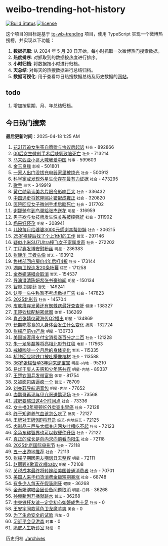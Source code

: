 # weibo-trending-hot-history

[![Build Status](https://github.com/lxw15337674/weibo-trending-hot-history/actions/workflows/nodejs.yml/badge.svg)](https://github.com/lxw15337674/weibo-trending-hot-history/actions)
[![license](https://img.shields.io/github/license/lxw15337674/weibo-trending-hot-history)](https://github.com/lxw15337674/weibo-trending-hot-history/blob/master/LICENSE)


这个项目的目标是基于 [tg-wb-trending](https://github.com/xiadd/tg-wb-trending) 项目，使用 TypeScript 实现一个微博热搜榜，并实现以下功能：

1. **数据抓取**: 从 2024 年 5 月 20 日开始，每小时抓取一次微博热门搜索数据。
2. **热度排序**: 对抓取到的数据按热度进行排序。
3. **小时归档**: 将数据按小时进行归档。
4. **天总结**: 对每天的热搜数据进行总结归档。
5. **数据可视化**: 用于查看每日热搜数据总结及历史数据的[网站](https://weibo-trending-hot-history.vercel.app/)。

## todo

1. 增加按星期、月、年总结归档。



## 今日热门搜索































































































































































































































































































































































































































































































































































































































































































































































































































































































































































































































































































































































































































































































































































































































































































































































































































































































































































































































































































































































































































































































































































































































































































































































































































































































































































































































































































































































































































































































































































































































































































































































































































































































































































































































































































































































































































































































































































































































































































































































































































































































































































































































































































































































































































































































































































































































































































































































































































































































































































































































































































































































































































































































































































































































































































































































































































































































































































































































































































































































































































































































































































































































































































































































































































































































































































































































































































































































































































































































































































































































































































































































































































































































































































































































































































































































































































































































































































































































<!-- BEGIN -->

**最后更新时间**：2025-04-18 1:25 AM
1. [花21万追女生签自愿赠与协议后起诉](https://m.weibo.cn/search?containerid=100103type%3D1%26t%3D10%26q%3D%23%E8%8A%B121%E4%B8%87%E8%BF%BD%E5%A5%B3%E7%94%9F%E7%AD%BE%E8%87%AA%E6%84%BF%E8%B5%A0%E4%B8%8E%E5%8D%8F%E8%AE%AE%E5%90%8E%E8%B5%B7%E8%AF%89%23&stream_entry_id=31&isnewpage=1&extparam=seat%3D1%26c_type%3D31%26dgr%3D0%26band_rank%3D1%26cate%3D5001%26pos%3D0%26stream_entry_id%3D31%26lcate%3D5001%26flag%3D1%26q%3D%2523%25E8%258A%25B121%25E4%25B8%2587%25E8%25BF%25BD%25E5%25A5%25B3%25E7%2594%259F%25E7%25AD%25BE%25E8%2587%25AA%25E6%2584%25BF%25E8%25B5%25A0%25E4%25B8%258E%25E5%258D%258F%25E8%25AE%25AE%25E5%2590%258E%25E8%25B5%25B7%25E8%25AF%2589%2523%26filter_type%3Drealtimehot%26realpos%3D1%26display_time%3D1744907581%26pre_seqid%3D17449075818239330962567) `社会` - 892866
2. [00后女生微创手术后缺氧致脑死亡](https://m.weibo.cn/search?containerid=100103type%3D1%26t%3D10%26q%3D%2300%E5%90%8E%E5%A5%B3%E7%94%9F%E5%BE%AE%E5%88%9B%E6%89%8B%E6%9C%AF%E5%90%8E%E7%BC%BA%E6%B0%A7%E8%87%B4%E8%84%91%E6%AD%BB%E4%BA%A1%23&stream_entry_id=31&isnewpage=1&extparam=seat%3D1%26c_type%3D31%26dgr%3D0%26band_rank%3D2%26cate%3D5001%26pos%3D1%26stream_entry_id%3D31%26lcate%3D5001%26flag%3D1%26q%3D%252300%25E5%2590%258E%25E5%25A5%25B3%25E7%2594%259F%25E5%25BE%25AE%25E5%2588%259B%25E6%2589%258B%25E6%259C%25AF%25E5%2590%258E%25E7%25BC%25BA%25E6%25B0%25A7%25E8%2587%25B4%25E8%2584%2591%25E6%25AD%25BB%25E4%25BA%25A1%2523%26filter_type%3Drealtimehot%26realpos%3D2%26display_time%3D1744907581%26pre_seqid%3D17449075818239330962567) `社会` - 713214
3. [马来西亚小哥大喊我爱中国](https://m.weibo.cn/search?containerid=100103type%3D1%26t%3D10%26q%3D%23%E9%A9%AC%E6%9D%A5%E8%A5%BF%E4%BA%9A%E5%B0%8F%E5%93%A5%E5%A4%A7%E5%96%8A%E6%88%91%E7%88%B1%E4%B8%AD%E5%9B%BD%23&stream_entry_id=31&isnewpage=1&extparam=seat%3D1%26c_type%3D31%26dgr%3D0%26band_rank%3D3%26cate%3D5001%26pos%3D2%26stream_entry_id%3D31%26lcate%3D5001%26flag%3D0%26q%3D%2523%25E9%25A9%25AC%25E6%259D%25A5%25E8%25A5%25BF%25E4%25BA%259A%25E5%25B0%258F%25E5%2593%25A5%25E5%25A4%25A7%25E5%2596%258A%25E6%2588%2591%25E7%2588%25B1%25E4%25B8%25AD%25E5%259B%25BD%2523%26filter_type%3Drealtimehot%26realpos%3D3%26display_time%3D1744907581%26pre_seqid%3D17449075818239330962567) `时事` - 599603
4. [金玉良缘](https://m.weibo.cn/search?containerid=100103type%3D1%26t%3D10%26q%3D%E9%87%91%E7%8E%89%E8%89%AF%E7%BC%98&stream_entry_id=31&isnewpage=1&extparam=seat%3D1%26c_type%3D31%26dgr%3D0%26band_rank%3D4%26cate%3D5001%26pos%3D4%26stream_entry_id%3D31%26lcate%3D5001%26flag%3D2%26q%3D%25E9%2587%2591%25E7%258E%2589%25E8%2589%25AF%25E7%25BC%2598%26filter_type%3Drealtimehot%26realpos%3D4%26display_time%3D1744907581%26pre_seqid%3D17449075818239330962567) `影视` - 501801
5. [一家人出门没拔充电器家里被烧光](https://m.weibo.cn/search?containerid=100103type%3D1%26t%3D10%26q%3D%23%E4%B8%80%E5%AE%B6%E4%BA%BA%E5%87%BA%E9%97%A8%E6%B2%A1%E6%8B%94%E5%85%85%E7%94%B5%E5%99%A8%E5%AE%B6%E9%87%8C%E8%A2%AB%E7%83%A7%E5%85%89%23&stream_entry_id=31&isnewpage=1&extparam=seat%3D1%26c_type%3D31%26dgr%3D0%26band_rank%3D5%26cate%3D5001%26pos%3D5%26stream_entry_id%3D31%26lcate%3D5001%26flag%3D1%26q%3D%2523%25E4%25B8%2580%25E5%25AE%25B6%25E4%25BA%25BA%25E5%2587%25BA%25E9%2597%25A8%25E6%25B2%25A1%25E6%258B%2594%25E5%2585%2585%25E7%2594%25B5%25E5%2599%25A8%25E5%25AE%25B6%25E9%2587%258C%25E8%25A2%25AB%25E7%2583%25A7%25E5%2585%2589%2523%26filter_type%3Drealtimehot%26realpos%3D5%26display_time%3D1744907581%26pre_seqid%3D17449075818239330962567) `社会` - 500912
6. [科学家或发现外星生命存在最有力证据](https://m.weibo.cn/search?containerid=100103type%3D1%26t%3D10%26q%3D%23%E7%A7%91%E5%AD%A6%E5%AE%B6%E6%88%96%E5%8F%91%E7%8E%B0%E5%A4%96%E6%98%9F%E7%94%9F%E5%91%BD%E5%AD%98%E5%9C%A8%E6%9C%80%E6%9C%89%E5%8A%9B%E8%AF%81%E6%8D%AE%23&stream_entry_id=31&isnewpage=1&extparam=seat%3D1%26c_type%3D31%26dgr%3D0%26band_rank%3D6%26cate%3D5001%26pos%3D6%26stream_entry_id%3D31%26lcate%3D5001%26flag%3D1%26q%3D%2523%25E7%25A7%2591%25E5%25AD%25A6%25E5%25AE%25B6%25E6%2588%2596%25E5%258F%2591%25E7%258E%25B0%25E5%25A4%2596%25E6%2598%259F%25E7%2594%259F%25E5%2591%25BD%25E5%25AD%2598%25E5%259C%25A8%25E6%259C%2580%25E6%259C%2589%25E5%258A%259B%25E8%25AF%2581%25E6%258D%25AE%2523%26filter_type%3Drealtimehot%26realpos%3D6%26display_time%3D1744907581%26pre_seqid%3D17449075818239330962567) `社会` - 473295
7. [歌手](https://m.weibo.cn/search?containerid=100103type%3D1%26t%3D10%26q%3D%E6%AD%8C%E6%89%8B&stream_entry_id=31&isnewpage=1&extparam=seat%3D1%26c_type%3D31%26dgr%3D0%26band_rank%3D7%26cate%3D5001%26pos%3D8%26stream_entry_id%3D31%26lcate%3D5001%26flag%3D2%26q%3D%25E6%25AD%258C%25E6%2589%258B%26filter_type%3Drealtimehot%26realpos%3D7%26display_time%3D1744907581%26pre_seqid%3D17449075818239330962567) `综艺` - 349919
8. [黄仁勋承认美芯片限令影响巨大](https://m.weibo.cn/search?containerid=100103type%3D1%26t%3D10%26q%3D%23%E9%BB%84%E4%BB%81%E5%8B%8B%E6%89%BF%E8%AE%A4%E7%BE%8E%E8%8A%AF%E7%89%87%E9%99%90%E4%BB%A4%E5%BD%B1%E5%93%8D%E5%B7%A8%E5%A4%A7%23&stream_entry_id=31&isnewpage=1&extparam=seat%3D1%26c_type%3D31%26dgr%3D0%26band_rank%3D8%26cate%3D5001%26pos%3D9%26stream_entry_id%3D31%26lcate%3D5001%26flag%3D1%26q%3D%2523%25E9%25BB%2584%25E4%25BB%2581%25E5%258B%258B%25E6%2589%25BF%25E8%25AE%25A4%25E7%25BE%258E%25E8%258A%25AF%25E7%2589%2587%25E9%2599%2590%25E4%25BB%25A4%25E5%25BD%25B1%25E5%2593%258D%25E5%25B7%25A8%25E5%25A4%25A7%2523%26filter_type%3Drealtimehot%26realpos%3D8%26display_time%3D1744907581%26pre_seqid%3D17449075818239330962567) `社会` - 336432
9. [中国通史将乾隆照片错配成雍正](https://m.weibo.cn/search?containerid=100103type%3D1%26t%3D10%26q%3D%23%E4%B8%AD%E5%9B%BD%E9%80%9A%E5%8F%B2%E5%B0%86%E4%B9%BE%E9%9A%86%E7%85%A7%E7%89%87%E9%94%99%E9%85%8D%E6%88%90%E9%9B%8D%E6%AD%A3%23&stream_entry_id=31&isnewpage=1&extparam=seat%3D1%26c_type%3D31%26dgr%3D0%26band_rank%3D9%26cate%3D5001%26pos%3D10%26stream_entry_id%3D31%26lcate%3D5001%26flag%3D1%26q%3D%2523%25E4%25B8%25AD%25E5%259B%25BD%25E9%2580%259A%25E5%258F%25B2%25E5%25B0%2586%25E4%25B9%25BE%25E9%259A%2586%25E7%2585%25A7%25E7%2589%2587%25E9%2594%2599%25E9%2585%258D%25E6%2588%2590%25E9%259B%258D%25E6%25AD%25A3%2523%26filter_type%3Drealtimehot%26realpos%3D9%26display_time%3D1744907581%26pre_seqid%3D17449075818239330962567) `社会` - 320820
10. [医院回应女子微创手术后脑死亡](https://m.weibo.cn/search?containerid=100103type%3D1%26t%3D10%26q%3D%23%E5%8C%BB%E9%99%A2%E5%9B%9E%E5%BA%94%E5%A5%B3%E5%AD%90%E5%BE%AE%E5%88%9B%E6%89%8B%E6%9C%AF%E5%90%8E%E8%84%91%E6%AD%BB%E4%BA%A1%23&stream_entry_id=31&isnewpage=1&extparam=seat%3D1%26c_type%3D31%26dgr%3D0%26band_rank%3D10%26cate%3D5001%26pos%3D11%26stream_entry_id%3D31%26lcate%3D5001%26flag%3D1%26q%3D%2523%25E5%258C%25BB%25E9%2599%25A2%25E5%259B%259E%25E5%25BA%2594%25E5%25A5%25B3%25E5%25AD%2590%25E5%25BE%25AE%25E5%2588%259B%25E6%2589%258B%25E6%259C%25AF%25E5%2590%258E%25E8%2584%2591%25E6%25AD%25BB%25E4%25BA%25A1%2523%26filter_type%3Drealtimehot%26realpos%3D10%26display_time%3D1744907581%26pre_seqid%3D17449075818239330962567) `社会` - 317702
11. [谢娜骑车到鸟巢給张杰送花](https://m.weibo.cn/search?containerid=100103type%3D1%26t%3D10%26q%3D%23%E8%B0%A2%E5%A8%9C%E9%AA%91%E8%BD%A6%E5%88%B0%E9%B8%9F%E5%B7%A2%E7%B5%A6%E5%BC%A0%E6%9D%B0%E9%80%81%E8%8A%B1%23&stream_entry_id=31&isnewpage=1&extparam=seat%3D1%26c_type%3D31%26dgr%3D0%26band_rank%3D11%26cate%3D5001%26pos%3D12%26stream_entry_id%3D31%26lcate%3D5001%26flag%3D1%26q%3D%2523%25E8%25B0%25A2%25E5%25A8%259C%25E9%25AA%2591%25E8%25BD%25A6%25E5%2588%25B0%25E9%25B8%259F%25E5%25B7%25A2%25E7%25B5%25A6%25E5%25BC%25A0%25E6%259D%25B0%25E9%2580%2581%25E8%258A%25B1%2523%26filter_type%3Drealtimehot%26realpos%3D11%26display_time%3D1744907581%26pre_seqid%3D17449075818239330962567) `明星` - 316959
12. [男子欲与女技师发生性关系被控强奸](https://m.weibo.cn/search?containerid=100103type%3D1%26t%3D10%26q%3D%23%E7%94%B7%E5%AD%90%E6%AC%B2%E4%B8%8E%E5%A5%B3%E6%8A%80%E5%B8%88%E5%8F%91%E7%94%9F%E6%80%A7%E5%85%B3%E7%B3%BB%E8%A2%AB%E6%8E%A7%E5%BC%BA%E5%A5%B8%23&stream_entry_id=31&isnewpage=1&extparam=seat%3D1%26c_type%3D31%26dgr%3D0%26band_rank%3D12%26cate%3D5001%26pos%3D13%26stream_entry_id%3D31%26lcate%3D5001%26flag%3D2%26q%3D%2523%25E7%2594%25B7%25E5%25AD%2590%25E6%25AC%25B2%25E4%25B8%258E%25E5%25A5%25B3%25E6%258A%2580%25E5%25B8%2588%25E5%258F%2591%25E7%2594%259F%25E6%2580%25A7%25E5%2585%25B3%25E7%25B3%25BB%25E8%25A2%25AB%25E6%258E%25A7%25E5%25BC%25BA%25E5%25A5%25B8%2523%26filter_type%3Drealtimehot%26realpos%3D12%26display_time%3D1744907581%26pre_seqid%3D17449075818239330962567) `社会` - 311902
13. [杨采钰怀孕](https://m.weibo.cn/search?containerid=100103type%3D1%26t%3D10%26q%3D%E6%9D%A8%E9%87%87%E9%92%B0%E6%80%80%E5%AD%95&stream_entry_id=31&isnewpage=1&extparam=seat%3D1%26c_type%3D31%26dgr%3D0%26band_rank%3D13%26cate%3D5001%26pos%3D14%26stream_entry_id%3D31%26lcate%3D5001%26flag%3D2%26q%3D%25E6%259D%25A8%25E9%2587%2587%25E9%2592%25B0%25E6%2580%2580%25E5%25AD%2595%26filter_type%3Drealtimehot%26realpos%3D13%26display_time%3D1744907581%26pre_seqid%3D17449075818239330962567) `明星` - 308941
14. [儿媳每月给婆婆3000元感谢其帮带娃](https://m.weibo.cn/search?containerid=100103type%3D1%26t%3D10%26q%3D%23%E5%84%BF%E5%AA%B3%E6%AF%8F%E6%9C%88%E7%BB%99%E5%A9%86%E5%A9%863000%E5%85%83%E6%84%9F%E8%B0%A2%E5%85%B6%E5%B8%AE%E5%B8%A6%E5%A8%83%23&stream_entry_id=31&isnewpage=1&extparam=seat%3D1%26c_type%3D31%26dgr%3D0%26band_rank%3D14%26cate%3D5001%26pos%3D15%26stream_entry_id%3D31%26lcate%3D5001%26flag%3D2%26q%3D%2523%25E5%2584%25BF%25E5%25AA%25B3%25E6%25AF%258F%25E6%259C%2588%25E7%25BB%2599%25E5%25A9%2586%25E5%25A9%25863000%25E5%2585%2583%25E6%2584%259F%25E8%25B0%25A2%25E5%2585%25B6%25E5%25B8%25AE%25E5%25B8%25A6%25E5%25A8%2583%2523%26filter_type%3Drealtimehot%26realpos%3D14%26display_time%3D1744907581%26pre_seqid%3D17449075818239330962567) `社会` - 306215
15. [25岁裸辞后找了个上1休1的工作](https://m.weibo.cn/search?containerid=100103type%3D1%26t%3D10%26q%3D25%E5%B2%81%E8%A3%B8%E8%BE%9E%E5%90%8E%E6%89%BE%E4%BA%86%E4%B8%AA%E4%B8%8A1%E4%BC%911%E7%9A%84%E5%B7%A5%E4%BD%9C&stream_entry_id=31&isnewpage=1&extparam=seat%3D1%26c_type%3D31%26dgr%3D0%26band_rank%3D15%26cate%3D5001%26pos%3D16%26stream_entry_id%3D31%26lcate%3D5001%26flag%3D2%26q%3D25%25E5%25B2%2581%25E8%25A3%25B8%25E8%25BE%259E%25E5%2590%258E%25E6%2589%25BE%25E4%25BA%2586%25E4%25B8%25AA%25E4%25B8%258A1%25E4%25BC%25911%25E7%259A%2584%25E5%25B7%25A5%25E4%25BD%259C%26filter_type%3Drealtimehot%26realpos%3D15%26display_time%3D1744907581%26pre_seqid%3D17449075818239330962567) `暂无` - 297146
16. [疑似小米SU7Ultra撞飞女子家属发声](https://m.weibo.cn/search?containerid=100103type%3D1%26t%3D10%26q%3D%23%E7%96%91%E4%BC%BC%E5%B0%8F%E7%B1%B3SU7Ultra%E6%92%9E%E9%A3%9E%E5%A5%B3%E5%AD%90%E5%AE%B6%E5%B1%9E%E5%8F%91%E5%A3%B0%23&stream_entry_id=31&isnewpage=1&extparam=seat%3D1%26c_type%3D31%26dgr%3D0%26band_rank%3D16%26cate%3D5001%26pos%3D17%26stream_entry_id%3D31%26lcate%3D5001%26flag%3D1%26q%3D%2523%25E7%2596%2591%25E4%25BC%25BC%25E5%25B0%258F%25E7%25B1%25B3SU7Ultra%25E6%2592%259E%25E9%25A3%259E%25E5%25A5%25B3%25E5%25AD%2590%25E5%25AE%25B6%25E5%25B1%259E%25E5%258F%2591%25E5%25A3%25B0%2523%26filter_type%3Drealtimehot%26realpos%3D16%26display_time%3D1744907581%26pre_seqid%3D17449075818239330962567) `社会` - 272202
17. [丁程鑫发博安慰粉丝](https://m.weibo.cn/search?containerid=100103type%3D1%26t%3D10%26q%3D%23%E4%B8%81%E7%A8%8B%E9%91%AB%E5%8F%91%E5%8D%9A%E5%AE%89%E6%85%B0%E7%B2%89%E4%B8%9D%23&stream_entry_id=31&isnewpage=1&extparam=seat%3D1%26c_type%3D31%26dgr%3D0%26band_rank%3D17%26cate%3D5001%26pos%3D18%26stream_entry_id%3D31%26lcate%3D5001%26flag%3D0%26q%3D%2523%25E4%25B8%2581%25E7%25A8%258B%25E9%2591%25AB%25E5%258F%2591%25E5%258D%259A%25E5%25AE%2589%25E6%2585%25B0%25E7%25B2%2589%25E4%25B8%259D%2523%26filter_type%3Drealtimehot%26realpos%3D17%26display_time%3D1744907581%26pre_seqid%3D17449075818239330962567) `明星` - 236383
18. [张康乐 王者头像](https://m.weibo.cn/search?containerid=100103type%3D1%26t%3D10%26q%3D%E5%BC%A0%E5%BA%B7%E4%B9%90+%E7%8E%8B%E8%80%85%E5%A4%B4%E5%83%8F&stream_entry_id=31&isnewpage=1&extparam=seat%3D1%26c_type%3D31%26dgr%3D0%26band_rank%3D18%26cate%3D5001%26pos%3D19%26stream_entry_id%3D31%26lcate%3D5001%26flag%3D0%26q%3D%25E5%25BC%25A0%25E5%25BA%25B7%25E4%25B9%2590%2520%25E7%258E%258B%25E8%2580%2585%25E5%25A4%25B4%25E5%2583%258F%26filter_type%3Drealtimehot%26realpos%3D18%26display_time%3D1744907581%26pre_seqid%3D17449075818239330962567) `暂无` - 193912
19. [售楼部回应房价4年后打4折](https://m.weibo.cn/search?containerid=100103type%3D1%26t%3D10%26q%3D%23%E5%94%AE%E6%A5%BC%E9%83%A8%E5%9B%9E%E5%BA%94%E6%88%BF%E4%BB%B74%E5%B9%B4%E5%90%8E%E6%89%934%E6%8A%98%23&stream_entry_id=31&isnewpage=1&extparam=seat%3D1%26c_type%3D31%26dgr%3D0%26band_rank%3D35%26cate%3D5001%26pos%3D36%26stream_entry_id%3D31%26lcate%3D5001%26flag%3D1%26q%3D%2523%25E5%2594%25AE%25E6%25A5%25BC%25E9%2583%25A8%25E5%259B%259E%25E5%25BA%2594%25E6%2588%25BF%25E4%25BB%25B74%25E5%25B9%25B4%25E5%2590%258E%25E6%2589%25934%25E6%258A%2598%2523%26filter_type%3Drealtimehot%26realpos%3D35%26display_time%3D1744907581%26pre_seqid%3D17449075818239330962567) `社会` - 173144
20. [湖南卫视连发20条杨幂](https://m.weibo.cn/search?containerid=100103type%3D1%26t%3D10%26q%3D%23%E6%B9%96%E5%8D%97%E5%8D%AB%E8%A7%86%E8%BF%9E%E5%8F%9120%E6%9D%A1%E6%9D%A8%E5%B9%82%23&stream_entry_id=31&isnewpage=1&extparam=seat%3D1%26c_type%3D31%26dgr%3D0%26band_rank%3D49%26cate%3D5001%26pos%3D50%26stream_entry_id%3D31%26lcate%3D5001%26flag%3D1%26q%3D%2523%25E6%25B9%2596%25E5%258D%2597%25E5%258D%25AB%25E8%25A7%2586%25E8%25BF%259E%25E5%258F%259120%25E6%259D%25A1%25E6%259D%25A8%25E5%25B9%2582%2523%26filter_type%3Drealtimehot%26realpos%3D49%26display_time%3D1744907581%26pre_seqid%3D17449075818239330962567) `综艺` - 171258
21. [金泰妍演唱会取消](https://m.weibo.cn/search?containerid=100103type%3D1%26t%3D10%26q%3D%E9%87%91%E6%B3%B0%E5%A6%8D%E6%BC%94%E5%94%B1%E4%BC%9A%E5%8F%96%E6%B6%88&stream_entry_id=31&isnewpage=1&extparam=seat%3D1%26c_type%3D31%26dgr%3D0%26band_rank%3D19%26cate%3D5001%26pos%3D20%26stream_entry_id%3D31%26lcate%3D5001%26flag%3D0%26q%3D%25E9%2587%2591%25E6%25B3%25B0%25E5%25A6%258D%25E6%25BC%2594%25E5%2594%25B1%25E4%25BC%259A%25E5%258F%2596%25E6%25B6%2588%26filter_type%3Drealtimehot%26realpos%3D19%26display_time%3D1744907581%26pre_seqid%3D17449075818239330962567) `暂无` - 154537
22. [导演澄清陈妍希张书豪绯闻](https://m.weibo.cn/search?containerid=100103type%3D1%26t%3D10%26q%3D%23%E5%AF%BC%E6%BC%94%E6%BE%84%E6%B8%85%E9%99%88%E5%A6%8D%E5%B8%8C%E5%BC%A0%E4%B9%A6%E8%B1%AA%E7%BB%AF%E9%97%BB%23&stream_entry_id=31&isnewpage=1&extparam=seat%3D1%26c_type%3D31%26dgr%3D0%26band_rank%3D20%26cate%3D5001%26pos%3D21%26stream_entry_id%3D31%26lcate%3D5001%26flag%3D1%26q%3D%2523%25E5%25AF%25BC%25E6%25BC%2594%25E6%25BE%2584%25E6%25B8%2585%25E9%2599%2588%25E5%25A6%258D%25E5%25B8%258C%25E5%25BC%25A0%25E4%25B9%25A6%25E8%25B1%25AA%25E7%25BB%25AF%25E9%2597%25BB%2523%26filter_type%3Drealtimehot%26realpos%3D20%26display_time%3D1744907581%26pre_seqid%3D17449075818239330962567) `明星` - 150134
23. [智界 刘亦菲](https://m.weibo.cn/search?containerid=100103type%3D1%26t%3D10%26q%3D%E6%99%BA%E7%95%8C+%E5%88%98%E4%BA%A6%E8%8F%B2&stream_entry_id=31&isnewpage=1&extparam=seat%3D1%26c_type%3D31%26dgr%3D0%26band_rank%3D21%26cate%3D5001%26pos%3D22%26stream_entry_id%3D31%26lcate%3D5001%26flag%3D0%26q%3D%25E6%2599%25BA%25E7%2595%258C%2520%25E5%2588%2598%25E4%25BA%25A6%25E8%258F%25B2%26filter_type%3Drealtimehot%26realpos%3D21%26display_time%3D1744907581%26pre_seqid%3D17449075818239330962567) `暂无` - 149241
24. [认养一头牛称暂不考虑撤掉广告](https://m.weibo.cn/search?containerid=100103type%3D1%26t%3D10%26q%3D%23%E8%AE%A4%E5%85%BB%E4%B8%80%E5%A4%B4%E7%89%9B%E7%A7%B0%E6%9A%82%E4%B8%8D%E8%80%83%E8%99%91%E6%92%A4%E6%8E%89%E5%B9%BF%E5%91%8A%23&stream_entry_id=31&isnewpage=1&extparam=seat%3D1%26c_type%3D31%26dgr%3D0%26band_rank%3D22%26cate%3D5001%26pos%3D23%26stream_entry_id%3D31%26lcate%3D5001%26flag%3D0%26q%3D%2523%25E8%25AE%25A4%25E5%2585%25BB%25E4%25B8%2580%25E5%25A4%25B4%25E7%2589%259B%25E7%25A7%25B0%25E6%259A%2582%25E4%25B8%258D%25E8%2580%2583%25E8%2599%2591%25E6%2592%25A4%25E6%258E%2589%25E5%25B9%25BF%25E5%2591%258A%2523%26filter_type%3Drealtimehot%26realpos%3D22%26display_time%3D1744907581%26pre_seqid%3D17449075818239330962567) `社会` - 147823
25. [2025北影节](https://m.weibo.cn/search?containerid=100103type%3D1%26t%3D10%26q%3D%232025%E5%8C%97%E5%BD%B1%E8%8A%82%23&stream_entry_id=31&isnewpage=1&extparam=seat%3D1%26c_type%3D31%26dgr%3D0%26band_rank%3D23%26cate%3D5001%26pos%3D24%26stream_entry_id%3D31%26lcate%3D5001%26flag%3D1%26q%3D%25232025%25E5%258C%2597%25E5%25BD%25B1%25E8%258A%2582%2523%26filter_type%3Drealtimehot%26realpos%3D23%26display_time%3D1744907581%26pre_seqid%3D17449075818239330962567) `社会` - 145704
26. [皮肤瘙痒发黄还有蜘蛛痣最好查查肝](https://m.weibo.cn/search?containerid=100103type%3D1%26t%3D10%26q%3D%23%E7%9A%AE%E8%82%A4%E7%98%99%E7%97%92%E5%8F%91%E9%BB%84%E8%BF%98%E6%9C%89%E8%9C%98%E8%9B%9B%E7%97%A3%E6%9C%80%E5%A5%BD%E6%9F%A5%E6%9F%A5%E8%82%9D%23&stream_entry_id=31&isnewpage=1&extparam=seat%3D1%26c_type%3D31%26dgr%3D0%26band_rank%3D24%26cate%3D5001%26pos%3D25%26stream_entry_id%3D31%26lcate%3D5001%26flag%3D0%26q%3D%2523%25E7%259A%25AE%25E8%2582%25A4%25E7%2598%2599%25E7%2597%2592%25E5%258F%2591%25E9%25BB%2584%25E8%25BF%2598%25E6%259C%2589%25E8%259C%2598%25E8%259B%259B%25E7%2597%25A3%25E6%259C%2580%25E5%25A5%25BD%25E6%259F%25A5%25E6%259F%25A5%25E8%2582%259D%2523%26filter_type%3Drealtimehot%26realpos%3D24%26display_time%3D1744907581%26pre_seqid%3D17449075818239330962567) `健康` - 138327
27. [王楚钦标配秘密武器](https://m.weibo.cn/search?containerid=100103type%3D1%26t%3D10%26q%3D%23%E7%8E%8B%E6%A5%9A%E9%92%A6%E6%A0%87%E9%85%8D%E7%A7%98%E5%AF%86%E6%AD%A6%E5%99%A8%23&stream_entry_id=31&isnewpage=1&extparam=seat%3D1%26c_type%3D31%26dgr%3D0%26band_rank%3D25%26cate%3D5001%26pos%3D26%26stream_entry_id%3D31%26lcate%3D5001%26flag%3D0%26q%3D%2523%25E7%258E%258B%25E6%25A5%259A%25E9%2592%25A6%25E6%25A0%2587%25E9%2585%258D%25E7%25A7%2598%25E5%25AF%2586%25E6%25AD%25A6%25E5%2599%25A8%2523%26filter_type%3Drealtimehot%26realpos%3D25%26display_time%3D1744907581%26pre_seqid%3D17449075818239330962567) `体育` - 136269
28. [肖战张婧仪藏海传Q2播出](https://m.weibo.cn/search?containerid=100103type%3D1%26t%3D10%26q%3D%23%E8%82%96%E6%88%98%E5%BC%A0%E5%A9%A7%E4%BB%AA%E8%97%8F%E6%B5%B7%E4%BC%A0Q2%E6%92%AD%E5%87%BA%23&stream_entry_id=31&isnewpage=1&extparam=seat%3D1%26c_type%3D31%26dgr%3D0%26band_rank%3D26%26cate%3D5001%26pos%3D27%26stream_entry_id%3D31%26lcate%3D5001%26flag%3D0%26q%3D%2523%25E8%2582%2596%25E6%2588%2598%25E5%25BC%25A0%25E5%25A9%25A7%25E4%25BB%25AA%25E8%2597%258F%25E6%25B5%25B7%25E4%25BC%25A0Q2%25E6%2592%25AD%25E5%2587%25BA%2523%26filter_type%3Drealtimehot%26realpos%3D26%26display_time%3D1744907581%26pre_seqid%3D17449075818239330962567) `明星` - 134869
29. [长期吃零食的人身体会发生什么变化](https://m.weibo.cn/search?containerid=100103type%3D1%26t%3D10%26q%3D%23%E9%95%BF%E6%9C%9F%E5%90%83%E9%9B%B6%E9%A3%9F%E7%9A%84%E4%BA%BA%E8%BA%AB%E4%BD%93%E4%BC%9A%E5%8F%91%E7%94%9F%E4%BB%80%E4%B9%88%E5%8F%98%E5%8C%96%23&stream_entry_id=31&isnewpage=1&extparam=seat%3D1%26c_type%3D31%26dgr%3D0%26band_rank%3D27%26cate%3D5001%26pos%3D28%26stream_entry_id%3D31%26lcate%3D5001%26flag%3D0%26q%3D%2523%25E9%2595%25BF%25E6%259C%259F%25E5%2590%2583%25E9%259B%25B6%25E9%25A3%259F%25E7%259A%2584%25E4%25BA%25BA%25E8%25BA%25AB%25E4%25BD%2593%25E4%25BC%259A%25E5%258F%2591%25E7%2594%259F%25E4%25BB%2580%25E4%25B9%2588%25E5%258F%2598%25E5%258C%2596%2523%26filter_type%3Drealtimehot%26realpos%3D27%26display_time%3D1744907581%26pre_seqid%3D17449075818239330962567) `搞笑` - 132724
30. [张檬产前vs产后](https://m.weibo.cn/search?containerid=100103type%3D1%26t%3D10%26q%3D%23%E5%BC%A0%E6%AA%AC%E4%BA%A7%E5%89%8Dvs%E4%BA%A7%E5%90%8E%23&stream_entry_id=31&isnewpage=1&extparam=seat%3D1%26c_type%3D31%26dgr%3D0%26band_rank%3D28%26cate%3D5001%26pos%3D29%26stream_entry_id%3D31%26lcate%3D5001%26flag%3D0%26q%3D%2523%25E5%25BC%25A0%25E6%25AA%25AC%25E4%25BA%25A7%25E5%2589%258Dvs%25E4%25BA%25A7%25E5%2590%258E%2523%26filter_type%3Drealtimehot%26realpos%3D28%26display_time%3D1744907581%26pre_seqid%3D17449075818239330962567) `明星` - 130733
31. [美国游客用支付宝消费涨百分之二百](https://m.weibo.cn/search?containerid=100103type%3D1%26t%3D10%26q%3D%23%E7%BE%8E%E5%9B%BD%E6%B8%B8%E5%AE%A2%E7%94%A8%E6%94%AF%E4%BB%98%E5%AE%9D%E6%B6%88%E8%B4%B9%E6%B6%A8%E7%99%BE%E5%88%86%E4%B9%8B%E4%BA%8C%E7%99%BE%23&stream_entry_id=31&isnewpage=1&extparam=seat%3D1%26c_type%3D31%26dgr%3D0%26band_rank%3D29%26cate%3D5001%26pos%3D30%26stream_entry_id%3D31%26lcate%3D5001%26flag%3D0%26q%3D%2523%25E7%25BE%258E%25E5%259B%25BD%25E6%25B8%25B8%25E5%25AE%25A2%25E7%2594%25A8%25E6%2594%25AF%25E4%25BB%2598%25E5%25AE%259D%25E6%25B6%2588%25E8%25B4%25B9%25E6%25B6%25A8%25E7%2599%25BE%25E5%2588%2586%25E4%25B9%258B%25E4%25BA%258C%25E7%2599%25BE%2523%26filter_type%3Drealtimehot%26realpos%3D29%26display_time%3D1744907581%26pre_seqid%3D17449075818239330962567) `社会` - 121228
32. [朱一龙吴磊等将亮相北影节红毯](https://m.weibo.cn/search?containerid=100103type%3D1%26t%3D10%26q%3D%E6%9C%B1%E4%B8%80%E9%BE%99%E5%90%B4%E7%A3%8A%E7%AD%89%E5%B0%86%E4%BA%AE%E7%9B%B8%E5%8C%97%E5%BD%B1%E8%8A%82%E7%BA%A2%E6%AF%AF&stream_entry_id=31&isnewpage=1&extparam=seat%3D1%26c_type%3D31%26dgr%3D0%26band_rank%3D30%26cate%3D5001%26pos%3D31%26stream_entry_id%3D31%26lcate%3D5001%26flag%3D0%26q%3D%25E6%259C%25B1%25E4%25B8%2580%25E9%25BE%2599%25E5%2590%25B4%25E7%25A3%258A%25E7%25AD%2589%25E5%25B0%2586%25E4%25BA%25AE%25E7%259B%25B8%25E5%258C%2597%25E5%25BD%25B1%25E8%258A%2582%25E7%25BA%25A2%25E6%25AF%25AF%26filter_type%3Drealtimehot%26realpos%3D30%26display_time%3D1744907581%26pre_seqid%3D17449075818239330962567) `电影` - 117563
33. [戒掉咖啡一个月后的身体变化](https://m.weibo.cn/search?containerid=100103type%3D1%26t%3D10%26q%3D%E6%88%92%E6%8E%89%E5%92%96%E5%95%A1%E4%B8%80%E4%B8%AA%E6%9C%88%E5%90%8E%E7%9A%84%E8%BA%AB%E4%BD%93%E5%8F%98%E5%8C%96&stream_entry_id=31&isnewpage=1&extparam=seat%3D1%26c_type%3D31%26dgr%3D0%26band_rank%3D31%26cate%3D5001%26pos%3D32%26stream_entry_id%3D31%26lcate%3D5001%26flag%3D0%26q%3D%25E6%2588%2592%25E6%258E%2589%25E5%2592%2596%25E5%2595%25A1%25E4%25B8%2580%25E4%25B8%25AA%25E6%259C%2588%25E5%2590%258E%25E7%259A%2584%25E8%25BA%25AB%25E4%25BD%2593%25E5%258F%2598%25E5%258C%2596%26filter_type%3Drealtimehot%26realpos%3D31%26display_time%3D1744907581%26pre_seqid%3D17449075818239330962567) `暂无` - 115335
34. [杭铁回应地铁口被吐槽像棺材](https://m.weibo.cn/search?containerid=100103type%3D1%26t%3D10%26q%3D%23%E6%9D%AD%E9%93%81%E5%9B%9E%E5%BA%94%E5%9C%B0%E9%93%81%E5%8F%A3%E8%A2%AB%E5%90%90%E6%A7%BD%E5%83%8F%E6%A3%BA%E6%9D%90%23&stream_entry_id=31&isnewpage=1&extparam=seat%3D1%26c_type%3D31%26dgr%3D0%26band_rank%3D32%26cate%3D5001%26pos%3D33%26stream_entry_id%3D31%26lcate%3D5001%26flag%3D0%26q%3D%2523%25E6%259D%25AD%25E9%2593%2581%25E5%259B%259E%25E5%25BA%2594%25E5%259C%25B0%25E9%2593%2581%25E5%258F%25A3%25E8%25A2%25AB%25E5%2590%2590%25E6%25A7%25BD%25E5%2583%258F%25E6%25A3%25BA%25E6%259D%2590%2523%26filter_type%3Drealtimehot%26realpos%3D32%26display_time%3D1744907581%26pre_seqid%3D17449075818239330962567) `社会` - 113588
35. [36岁张檬备孕3年迎来蛇宝宝](https://m.weibo.cn/search?containerid=100103type%3D1%26t%3D10%26q%3D%2336%E5%B2%81%E5%BC%A0%E6%AA%AC%E5%A4%87%E5%AD%953%E5%B9%B4%E8%BF%8E%E6%9D%A5%E8%9B%87%E5%AE%9D%E5%AE%9D%23&stream_entry_id=31&isnewpage=1&extparam=seat%3D1%26c_type%3D31%26dgr%3D0%26band_rank%3D33%26cate%3D5001%26pos%3D34%26stream_entry_id%3D31%26lcate%3D5001%26flag%3D1%26q%3D%252336%25E5%25B2%2581%25E5%25BC%25A0%25E6%25AA%25AC%25E5%25A4%2587%25E5%25AD%25953%25E5%25B9%25B4%25E8%25BF%258E%25E6%259D%25A5%25E8%259B%2587%25E5%25AE%259D%25E5%25AE%259D%2523%26filter_type%3Drealtimehot%26realpos%3D33%26display_time%3D1744907581%26pre_seqid%3D17449075818239330962567) `明星-内地` - 95210
36. [易烊千玺人夫感和少年感共存](https://m.weibo.cn/search?containerid=100103type%3D1%26t%3D10%26q%3D%E6%98%93%E7%83%8A%E5%8D%83%E7%8E%BA%E4%BA%BA%E5%A4%AB%E6%84%9F%E5%92%8C%E5%B0%91%E5%B9%B4%E6%84%9F%E5%85%B1%E5%AD%98&stream_entry_id=31&isnewpage=1&extparam=seat%3D1%26c_type%3D31%26dgr%3D0%26band_rank%3D34%26cate%3D5001%26pos%3D35%26stream_entry_id%3D31%26lcate%3D5001%26flag%3D0%26q%3D%25E6%2598%2593%25E7%2583%258A%25E5%258D%2583%25E7%258E%25BA%25E4%25BA%25BA%25E5%25A4%25AB%25E6%2584%259F%25E5%2592%258C%25E5%25B0%2591%25E5%25B9%25B4%25E6%2584%259F%25E5%2585%25B1%25E5%25AD%2598%26filter_type%3Drealtimehot%26realpos%3D34%26display_time%3D1744907581%26pre_seqid%3D17449075818239330962567) `明星-内地` - 89337
37. [王楚钦国乒发带富翁](https://m.weibo.cn/search?containerid=100103type%3D1%26t%3D10%26q%3D%23%E7%8E%8B%E6%A5%9A%E9%92%A6%E5%9B%BD%E4%B9%92%E5%8F%91%E5%B8%A6%E5%AF%8C%E7%BF%81%23&stream_entry_id=31&isnewpage=1&extparam=seat%3D1%26c_type%3D31%26dgr%3D0%26band_rank%3D36%26cate%3D5001%26pos%3D37%26stream_entry_id%3D31%26lcate%3D5001%26flag%3D0%26q%3D%2523%25E7%258E%258B%25E6%25A5%259A%25E9%2592%25A6%25E5%259B%25BD%25E4%25B9%2592%25E5%258F%2591%25E5%25B8%25A6%25E5%25AF%258C%25E7%25BF%2581%2523%26filter_type%3Drealtimehot%26realpos%3D36%26display_time%3D1744907581%26pre_seqid%3D17449075818239330962567) `体育` - 81754
38. [又被面包店逼疯一个](https://m.weibo.cn/search?containerid=100103type%3D1%26t%3D10%26q%3D%E5%8F%88%E8%A2%AB%E9%9D%A2%E5%8C%85%E5%BA%97%E9%80%BC%E7%96%AF%E4%B8%80%E4%B8%AA&stream_entry_id=31&isnewpage=1&extparam=seat%3D1%26c_type%3D31%26dgr%3D0%26band_rank%3D37%26cate%3D5001%26pos%3D38%26stream_entry_id%3D31%26lcate%3D5001%26flag%3D0%26q%3D%25E5%258F%2588%25E8%25A2%25AB%25E9%259D%25A2%25E5%258C%2585%25E5%25BA%2597%25E9%2580%25BC%25E7%2596%25AF%25E4%25B8%2580%25E4%25B8%25AA%26filter_type%3Drealtimehot%26realpos%3D37%26display_time%3D1744907581%26pre_seqid%3D17449075818239330962567) `暂无` - 78709
39. [刘亦菲导航语音包](https://m.weibo.cn/search?containerid=100103type%3D1%26t%3D10%26q%3D%23%E5%88%98%E4%BA%A6%E8%8F%B2%E5%AF%BC%E8%88%AA%E8%AF%AD%E9%9F%B3%E5%8C%85%23&stream_entry_id=31&isnewpage=1&extparam=seat%3D1%26c_type%3D31%26dgr%3D0%26band_rank%3D38%26cate%3D5001%26pos%3D39%26stream_entry_id%3D31%26lcate%3D5001%26flag%3D1%26q%3D%2523%25E5%2588%2598%25E4%25BA%25A6%25E8%258F%25B2%25E5%25AF%25BC%25E8%2588%25AA%25E8%25AF%25AD%25E9%259F%25B3%25E5%258C%2585%2523%26filter_type%3Drealtimehot%26realpos%3D38%26display_time%3D1744907581%26pre_seqid%3D17449075818239330962567) `明星-内地` - 77652
40. [卤鹅哥再现与甲亢哥送鹅现场](https://m.weibo.cn/search?containerid=100103type%3D1%26t%3D10%26q%3D%23%E5%8D%A4%E9%B9%85%E5%93%A5%E5%86%8D%E7%8E%B0%E4%B8%8E%E7%94%B2%E4%BA%A2%E5%93%A5%E9%80%81%E9%B9%85%E7%8E%B0%E5%9C%BA%23&stream_entry_id=31&isnewpage=1&extparam=seat%3D1%26pos%3D25%26filter_type%3Drealtimehot%26q%3D%2523%25E5%258D%25A4%25E9%25B9%2585%25E5%2593%25A5%25E5%2586%258D%25E7%258E%25B0%25E4%25B8%258E%25E7%2594%25B2%25E4%25BA%25A2%25E5%2593%25A5%25E9%2580%2581%25E9%25B9%2585%25E7%258E%25B0%25E5%259C%25BA%2523%26dgr%3D0%26band_rank%3D24%26cate%3D5001%26realpos%3D24%26stream_entry_id%3D31%26flag%3D1%26c_type%3D31%26lcate%3D5001%26display_time%3D1744910706%26pre_seqid%3D17449107065620341747328) `社会` - 73568
41. [减肥要熬过这4个时间点](https://m.weibo.cn/search?containerid=100103type%3D1%26t%3D10%26q%3D%23%E5%87%8F%E8%82%A5%E8%A6%81%E7%86%AC%E8%BF%87%E8%BF%994%E4%B8%AA%E6%97%B6%E9%97%B4%E7%82%B9%23&stream_entry_id=31&isnewpage=1&extparam=seat%3D1%26c_type%3D31%26dgr%3D0%26band_rank%3D39%26cate%3D5001%26pos%3D40%26stream_entry_id%3D31%26lcate%3D5001%26flag%3D0%26q%3D%2523%25E5%2587%258F%25E8%2582%25A5%25E8%25A6%2581%25E7%2586%25AC%25E8%25BF%2587%25E8%25BF%25994%25E4%25B8%25AA%25E6%2597%25B6%25E9%2597%25B4%25E7%2582%25B9%2523%26filter_type%3Drealtimehot%26realpos%3D39%26display_time%3D1744907581%26pre_seqid%3D17449075818239330962567) `社会` - 73336
42. [女主播3年顿顿吃外卖查出胃癌](https://m.weibo.cn/search?containerid=100103type%3D1%26t%3D10%26q%3D%23%E5%A5%B3%E4%B8%BB%E6%92%AD3%E5%B9%B4%E9%A1%BF%E9%A1%BF%E5%90%83%E5%A4%96%E5%8D%96%E6%9F%A5%E5%87%BA%E8%83%83%E7%99%8C%23&stream_entry_id=31&isnewpage=1&extparam=seat%3D1%26c_type%3D31%26dgr%3D0%26band_rank%3D40%26cate%3D5001%26pos%3D41%26stream_entry_id%3D31%26lcate%3D5001%26flag%3D0%26q%3D%2523%25E5%25A5%25B3%25E4%25B8%25BB%25E6%2592%25AD3%25E5%25B9%25B4%25E9%25A1%25BF%25E9%25A1%25BF%25E5%2590%2583%25E5%25A4%2596%25E5%258D%2596%25E6%259F%25A5%25E5%2587%25BA%25E8%2583%2583%25E7%2599%258C%2523%26filter_type%3Drealtimehot%26realpos%3D40%26display_time%3D1744907581%26pre_seqid%3D17449075818239330962567) `社会` - 72128
43. [终于知道养气血该怎么吃了](https://m.weibo.cn/search?containerid=100103type%3D1%26t%3D10%26q%3D%E7%BB%88%E4%BA%8E%E7%9F%A5%E9%81%93%E5%85%BB%E6%B0%94%E8%A1%80%E8%AF%A5%E6%80%8E%E4%B9%88%E5%90%83%E4%BA%86&stream_entry_id=31&isnewpage=1&extparam=seat%3D1%26c_type%3D31%26dgr%3D0%26band_rank%3D41%26cate%3D5001%26pos%3D42%26stream_entry_id%3D31%26lcate%3D5001%26flag%3D0%26q%3D%25E7%25BB%2588%25E4%25BA%258E%25E7%259F%25A5%25E9%2581%2593%25E5%2585%25BB%25E6%25B0%2594%25E8%25A1%2580%25E8%25AF%25A5%25E6%2580%258E%25E4%25B9%2588%25E5%2590%2583%25E4%25BA%2586%26filter_type%3Drealtimehot%26realpos%3D41%26display_time%3D1744907581%26pre_seqid%3D17449075818239330962567) `搞笑` - 72127
44. [王牌对王牌9即将开录](https://m.weibo.cn/search?containerid=100103type%3D1%26t%3D10%26q%3D%23%E7%8E%8B%E7%89%8C%E5%AF%B9%E7%8E%8B%E7%89%8C9%E5%8D%B3%E5%B0%86%E5%BC%80%E5%BD%95%23&stream_entry_id=31&isnewpage=1&extparam=seat%3D1%26c_type%3D31%26dgr%3D0%26band_rank%3D42%26cate%3D5001%26pos%3D43%26stream_entry_id%3D31%26lcate%3D5001%26flag%3D0%26q%3D%2523%25E7%258E%258B%25E7%2589%258C%25E5%25AF%25B9%25E7%258E%258B%25E7%2589%258C9%25E5%258D%25B3%25E5%25B0%2586%25E5%25BC%2580%25E5%25BD%2595%2523%26filter_type%3Drealtimehot%26realpos%3D42%26display_time%3D1744907581%26pre_seqid%3D17449075818239330962567) `综艺-内地综艺` - 72125
45. [卤制品三巨头大幅关店网友吐槽吃不起](https://m.weibo.cn/search?containerid=100103type%3D1%26t%3D10%26q%3D%23%E5%8D%A4%E5%88%B6%E5%93%81%E4%B8%89%E5%B7%A8%E5%A4%B4%E5%A4%A7%E5%B9%85%E5%85%B3%E5%BA%97%E7%BD%91%E5%8F%8B%E5%90%90%E6%A7%BD%E5%90%83%E4%B8%8D%E8%B5%B7%23&stream_entry_id=31&isnewpage=1&extparam=seat%3D1%26c_type%3D31%26dgr%3D0%26band_rank%3D43%26cate%3D5001%26pos%3D44%26stream_entry_id%3D31%26lcate%3D5001%26flag%3D0%26q%3D%2523%25E5%258D%25A4%25E5%2588%25B6%25E5%2593%2581%25E4%25B8%2589%25E5%25B7%25A8%25E5%25A4%25B4%25E5%25A4%25A7%25E5%25B9%2585%25E5%2585%25B3%25E5%25BA%2597%25E7%25BD%2591%25E5%258F%258B%25E5%2590%2590%25E6%25A7%25BD%25E5%2590%2583%25E4%25B8%258D%25E8%25B5%25B7%2523%26filter_type%3Drealtimehot%26realpos%3D43%26display_time%3D1744907581%26pre_seqid%3D17449075818239330962567) `社会` - 72123
46. [余承东称智界也可以软硬件升级](https://m.weibo.cn/search?containerid=100103type%3D1%26t%3D10%26q%3D%23%E4%BD%99%E6%89%BF%E4%B8%9C%E7%A7%B0%E6%99%BA%E7%95%8C%E4%B9%9F%E5%8F%AF%E4%BB%A5%E8%BD%AF%E7%A1%AC%E4%BB%B6%E5%8D%87%E7%BA%A7%23&stream_entry_id=31&isnewpage=1&extparam=seat%3D1%26c_type%3D31%26dgr%3D0%26band_rank%3D44%26cate%3D5001%26pos%3D45%26stream_entry_id%3D31%26lcate%3D5001%26flag%3D1%26q%3D%2523%25E4%25BD%2599%25E6%2589%25BF%25E4%25B8%259C%25E7%25A7%25B0%25E6%2599%25BA%25E7%2595%258C%25E4%25B9%259F%25E5%258F%25AF%25E4%25BB%25A5%25E8%25BD%25AF%25E7%25A1%25AC%25E4%25BB%25B6%25E5%258D%2587%25E7%25BA%25A7%2523%26filter_type%3Drealtimehot%26realpos%3D44%26display_time%3D1744907581%26pre_seqid%3D17449075818239330962567) `社会` - 72122
47. [真正的成长是向内求向前看向阳生](https://m.weibo.cn/search?containerid=100103type%3D1%26t%3D10%26q%3D%23%E7%9C%9F%E6%AD%A3%E7%9A%84%E6%88%90%E9%95%BF%E6%98%AF%E5%90%91%E5%86%85%E6%B1%82%E5%90%91%E5%89%8D%E7%9C%8B%E5%90%91%E9%98%B3%E7%94%9F%23&stream_entry_id=31&isnewpage=1&extparam=seat%3D1%26c_type%3D31%26dgr%3D0%26band_rank%3D45%26cate%3D5001%26pos%3D46%26stream_entry_id%3D31%26lcate%3D5001%26flag%3D1%26q%3D%2523%25E7%259C%259F%25E6%25AD%25A3%25E7%259A%2584%25E6%2588%2590%25E9%2595%25BF%25E6%2598%25AF%25E5%2590%2591%25E5%2586%2585%25E6%25B1%2582%25E5%2590%2591%25E5%2589%258D%25E7%259C%258B%25E5%2590%2591%25E9%2598%25B3%25E7%2594%259F%2523%26filter_type%3Drealtimehot%26realpos%3D45%26display_time%3D1744907581%26pre_seqid%3D17449075818239330962567) `社会` - 72118
48. [2025北京国际电影节](https://m.weibo.cn/search?containerid=100103type%3D1%26t%3D10%26q%3D%232025%E5%8C%97%E4%BA%AC%E5%9B%BD%E9%99%85%E7%94%B5%E5%BD%B1%E8%8A%82%23&stream_entry_id=31&isnewpage=1&extparam=seat%3D1%26c_type%3D31%26dgr%3D0%26band_rank%3D46%26cate%3D5001%26pos%3D47%26stream_entry_id%3D31%26lcate%3D5001%26flag%3D1%26q%3D%25232025%25E5%258C%2597%25E4%25BA%25AC%25E5%259B%25BD%25E9%2599%2585%25E7%2594%25B5%25E5%25BD%25B1%25E8%258A%2582%2523%26filter_type%3Drealtimehot%26realpos%3D46%26display_time%3D1744907581%26pre_seqid%3D17449075818239330962567) `社会` - 72118
49. [五一出游地推荐](https://m.weibo.cn/search?containerid=100103type%3D1%26t%3D10%26q%3D%23%E4%BA%94%E4%B8%80%E5%87%BA%E6%B8%B8%E5%9C%B0%E6%8E%A8%E8%8D%90%23&stream_entry_id=31&isnewpage=1&extparam=seat%3D1%26c_type%3D31%26dgr%3D0%26band_rank%3D47%26cate%3D5001%26pos%3D48%26stream_entry_id%3D31%26lcate%3D5001%26flag%3D1%26q%3D%2523%25E4%25BA%2594%25E4%25B8%2580%25E5%2587%25BA%25E6%25B8%25B8%25E5%259C%25B0%25E6%258E%25A8%25E8%258D%2590%2523%26filter_type%3Drealtimehot%26realpos%3D47%26display_time%3D1744907581%26pre_seqid%3D17449075818239330962567) `社会` - 72113
50. [张檬早期因男友嘲讽丑去整容](https://m.weibo.cn/search?containerid=100103type%3D1%26t%3D10%26q%3D%23%E5%BC%A0%E6%AA%AC%E6%97%A9%E6%9C%9F%E5%9B%A0%E7%94%B7%E5%8F%8B%E5%98%B2%E8%AE%BD%E4%B8%91%E5%8E%BB%E6%95%B4%E5%AE%B9%23&stream_entry_id=31&isnewpage=1&extparam=seat%3D1%26c_type%3D31%26dgr%3D0%26band_rank%3D48%26cate%3D5001%26pos%3D49%26stream_entry_id%3D31%26lcate%3D5001%26flag%3D0%26q%3D%2523%25E5%25BC%25A0%25E6%25AA%25AC%25E6%2597%25A9%25E6%259C%259F%25E5%259B%25A0%25E7%2594%25B7%25E5%258F%258B%25E5%2598%25B2%25E8%25AE%25BD%25E4%25B8%2591%25E5%258E%25BB%25E6%2595%25B4%25E5%25AE%25B9%2523%26filter_type%3Drealtimehot%26realpos%3D48%26display_time%3D1744907581%26pre_seqid%3D17449075818239330962567) `明星` - 72111
51. [赵丽颖K歌喜欢唱baby](https://m.weibo.cn/search?containerid=100103type%3D1%26t%3D10%26q%3D%23%E8%B5%B5%E4%B8%BD%E9%A2%96K%E6%AD%8C%E5%96%9C%E6%AC%A2%E5%94%B1baby%23&stream_entry_id=31&isnewpage=1&extparam=seat%3D1%26c_type%3D31%26dgr%3D0%26band_rank%3D50%26cate%3D5001%26pos%3D51%26stream_entry_id%3D31%26lcate%3D5001%26flag%3D0%26q%3D%2523%25E8%25B5%25B5%25E4%25B8%25BD%25E9%25A2%2596K%25E6%25AD%258C%25E5%2596%259C%25E6%25AC%25A2%25E5%2594%25B1baby%2523%26filter_type%3Drealtimehot%26realpos%3D50%26display_time%3D1744907581%26pre_seqid%3D17449075818239330962567) `明星` - 72108
52. [关税成本最终将转嫁给美国普通消费者](https://m.weibo.cn/search?containerid=100103type%3D1%26t%3D10%26q%3D%23%E5%85%B3%E7%A8%8E%E6%88%90%E6%9C%AC%E6%9C%80%E7%BB%88%E5%B0%86%E8%BD%AC%E5%AB%81%E7%BB%99%E7%BE%8E%E5%9B%BD%E6%99%AE%E9%80%9A%E6%B6%88%E8%B4%B9%E8%80%85%23&stream_entry_id=31&isnewpage=1&extparam=seat%3D1%26pos%3D32%26filter_type%3Drealtimehot%26q%3D%2523%25E5%2585%25B3%25E7%25A8%258E%25E6%2588%2590%25E6%259C%25AC%25E6%259C%2580%25E7%25BB%2588%25E5%25B0%2586%25E8%25BD%25AC%25E5%25AB%2581%25E7%25BB%2599%25E7%25BE%258E%25E5%259B%25BD%25E6%2599%25AE%25E9%2580%259A%25E6%25B6%2588%25E8%25B4%25B9%25E8%2580%2585%2523%26dgr%3D0%26band_rank%3D31%26cate%3D5001%26realpos%3D31%26stream_entry_id%3D31%26flag%3D0%26c_type%3D31%26lcate%3D5001%26display_time%3D1744910706%26pre_seqid%3D17449107065620341747328) `社会` - 70701
53. [美国人来华扫货消费金额短期暴涨](https://m.weibo.cn/search?containerid=100103type%3D1%26t%3D10%26q%3D%23%E7%BE%8E%E5%9B%BD%E4%BA%BA%E6%9D%A5%E5%8D%8E%E6%89%AB%E8%B4%A7%E6%B6%88%E8%B4%B9%E9%87%91%E9%A2%9D%E7%9F%AD%E6%9C%9F%E6%9A%B4%E6%B6%A8%23&stream_entry_id=31&isnewpage=1&extparam=seat%3D1%26pos%3D33%26filter_type%3Drealtimehot%26q%3D%2523%25E7%25BE%258E%25E5%259B%25BD%25E4%25BA%25BA%25E6%259D%25A5%25E5%258D%258E%25E6%2589%25AB%25E8%25B4%25A7%25E6%25B6%2588%25E8%25B4%25B9%25E9%2587%2591%25E9%25A2%259D%25E7%259F%25AD%25E6%259C%259F%25E6%259A%25B4%25E6%25B6%25A8%2523%26dgr%3D0%26band_rank%3D32%26cate%3D5001%26realpos%3D32%26stream_entry_id%3D31%26flag%3D1%26c_type%3D31%26lcate%3D5001%26display_time%3D1744910706%26pre_seqid%3D17449107065620341747328) `社会` - 68748
54. [有多少人每天在假装刷牙](https://m.weibo.cn/search?containerid=100103type%3D1%26t%3D10%26q%3D%23%E6%9C%89%E5%A4%9A%E5%B0%91%E4%BA%BA%E6%AF%8F%E5%A4%A9%E5%9C%A8%E5%81%87%E8%A3%85%E5%88%B7%E7%89%99%23&stream_entry_id=31&isnewpage=1&extparam=seat%3D1%26pos%3D45%26filter_type%3Drealtimehot%26q%3D%2523%25E6%259C%2589%25E5%25A4%259A%25E5%25B0%2591%25E4%25BA%25BA%25E6%25AF%258F%25E5%25A4%25A9%25E5%259C%25A8%25E5%2581%2587%25E8%25A3%2585%25E5%2588%25B7%25E7%2589%2599%2523%26dgr%3D0%26band_rank%3D44%26cate%3D5001%26realpos%3D44%26stream_entry_id%3D31%26flag%3D1%26c_type%3D31%26lcate%3D5001%26display_time%3D1744910706%26pre_seqid%3D17449107065620341747328) `健康` - 36268
55. [金泰妍演唱会因设备问题取消](https://m.weibo.cn/search?containerid=100103type%3D1%26t%3D10%26q%3D%23%E9%87%91%E6%B3%B0%E5%A6%8D%E6%BC%94%E5%94%B1%E4%BC%9A%E5%9B%A0%E8%AE%BE%E5%A4%87%E9%97%AE%E9%A2%98%E5%8F%96%E6%B6%88%23&stream_entry_id=31&isnewpage=1&extparam=seat%3D1%26pos%3D48%26filter_type%3Drealtimehot%26q%3D%2523%25E9%2587%2591%25E6%25B3%25B0%25E5%25A6%258D%25E6%25BC%2594%25E5%2594%25B1%25E4%25BC%259A%25E5%259B%25A0%25E8%25AE%25BE%25E5%25A4%2587%25E9%2597%25AE%25E9%25A2%2598%25E5%258F%2596%25E6%25B6%2588%2523%26dgr%3D0%26band_rank%3D47%26cate%3D5001%26realpos%3D47%26stream_entry_id%3D31%26flag%3D1%26c_type%3D31%26lcate%3D5001%26display_time%3D1744910706%26pre_seqid%3D17449107065620341747328) `明星-日韩` - 36268
56. [孙俪新剧开播就跳水](https://m.weibo.cn/search?containerid=100103type%3D1%26t%3D10%26q%3D%E5%AD%99%E4%BF%AA%E6%96%B0%E5%89%A7%E5%BC%80%E6%92%AD%E5%B0%B1%E8%B7%B3%E6%B0%B4&stream_entry_id=31&isnewpage=1&extparam=seat%3D1%26pos%3D50%26filter_type%3Drealtimehot%26q%3D%25E5%25AD%2599%25E4%25BF%25AA%25E6%2596%25B0%25E5%2589%25A7%25E5%25BC%2580%25E6%2592%25AD%25E5%25B0%25B1%25E8%25B7%25B3%25E6%25B0%25B4%26dgr%3D0%26band_rank%3D49%26cate%3D5001%26realpos%3D49%26stream_entry_id%3D31%26flag%3D0%26c_type%3D31%26lcate%3D5001%26display_time%3D1744910706%26pre_seqid%3D17449107065620341747328) `暂无` - 36268
57. [中柬铁杆友谊一定会初心如磐成色十足](https://m.weibo.cn/search?containerid=100103type%3D1%26t%3D10%26q%3D%23%E4%B8%AD%E6%9F%AC%E9%93%81%E6%9D%86%E5%8F%8B%E8%B0%8A%E4%B8%80%E5%AE%9A%E4%BC%9A%E5%88%9D%E5%BF%83%E5%A6%82%E7%A3%90%E6%88%90%E8%89%B2%E5%8D%81%E8%B6%B3%23&stream_entry_id=51&isnewpage=1&extparam=seat%3D1%26c_type%3D51%26dgr%3D0%26cate%3D10103%26q%3D%2523%25E4%25B8%25AD%25E6%259F%25AC%25E9%2593%2581%25E6%259D%2586%25E5%258F%258B%25E8%25B0%258A%25E4%25B8%2580%25E5%25AE%259A%25E4%25BC%259A%25E5%2588%259D%25E5%25BF%2583%25E5%25A6%2582%25E7%25A3%2590%25E6%2588%2590%25E8%2589%25B2%25E5%258D%2581%25E8%25B6%25B3%2523%26pos%3D0%26filter_type%3Drealtimehot%26stream_entry_id%3D51%26display_time%3D1744907581%26pre_seqid%3D17449075818239330962567) `社会` - 0
58. [王安宇同款蓝色卫龙魔芋爽](https://m.weibo.cn/search?containerid=100103type%3D1%26t%3D10%26q%3D%23%E7%8E%8B%E5%AE%89%E5%AE%87%E5%90%8C%E6%AC%BE%E8%93%9D%E8%89%B2%E5%8D%AB%E9%BE%99%E9%AD%94%E8%8A%8B%E7%88%BD%23&stream_entry_id=31&isnewpage=1&extparam=seat%3D1%26c_type%3D31%26dgr%3D0%26band_rank%3D4%26cate%3D5001%26pos%3D3%26is_ad_pos%3D1%26stream_entry_id%3D31%26lcate%3D5001%26topic_ad%3D1%26q%3D%2523%25E7%258E%258B%25E5%25AE%2589%25E5%25AE%2587%25E5%2590%258C%25E6%25AC%25BE%25E8%2593%259D%25E8%2589%25B2%25E5%258D%25AB%25E9%25BE%2599%25E9%25AD%2594%25E8%258A%258B%25E7%2588%25BD%2523%26filter_type%3Drealtimehot%26adid%3D283162%26display_time%3D1744907581%26pre_seqid%3D17449075818239330962567) `美食` - 0
59. [为了生命安全的试验](https://m.weibo.cn/search?containerid=100103type%3D1%26t%3D10%26q%3D%23%E4%B8%BA%E4%BA%86%E7%94%9F%E5%91%BD%E5%AE%89%E5%85%A8%E7%9A%84%E8%AF%95%E9%AA%8C%23&stream_entry_id=31&isnewpage=1&extparam=seat%3D1%26c_type%3D31%26dgr%3D0%26band_rank%3D7%26cate%3D5001%26pos%3D7%26is_ad_pos%3D1%26stream_entry_id%3D31%26lcate%3D5001%26topic_ad%3D1%26q%3D%2523%25E4%25B8%25BA%25E4%25BA%2586%25E7%2594%259F%25E5%2591%25BD%25E5%25AE%2589%25E5%2585%25A8%25E7%259A%2584%25E8%25AF%2595%25E9%25AA%258C%2523%26filter_type%3Drealtimehot%26adid%3D283245%26display_time%3D1744907581%26pre_seqid%3D17449075818239330962567) `汽车` - 0
60. [习近平会见洪森](https://m.weibo.cn/search?containerid=100103type%3D1%26t%3D10%26q%3D%23%E4%B9%A0%E8%BF%91%E5%B9%B3%E4%BC%9A%E8%A7%81%E6%B4%AA%E6%A3%AE%23&stream_entry_id=51&isnewpage=1&extparam=seat%3D1%26pos%3D0%26filter_type%3Drealtimehot%26stream_entry_id%3D51%26c_type%3D51%26dgr%3D0%26q%3D%2523%25E4%25B9%25A0%25E8%25BF%2591%25E5%25B9%25B3%25E4%25BC%259A%25E8%25A7%2581%25E6%25B4%25AA%25E6%25A3%25AE%2523%26cate%3D10103%26display_time%3D1744910706%26pre_seqid%3D17449107065620341747328) `时事` - 0
61. [脆皮人生听诊室](https://m.weibo.cn/search?containerid=100103type%3D1%26t%3D10%26q%3D%23%E8%84%86%E7%9A%AE%E4%BA%BA%E7%94%9F%E5%90%AC%E8%AF%8A%E5%AE%A4%23&stream_entry_id=31&isnewpage=1&extparam=seat%3D1%26pos%3D3%26filter_type%3Drealtimehot%26q%3D%2523%25E8%2584%2586%25E7%259A%25AE%25E4%25BA%25BA%25E7%2594%259F%25E5%2590%25AC%25E8%25AF%258A%25E5%25AE%25A4%2523%26topic_ad%3D1%26band_rank%3D4%26adid%3D283212%26is_ad_pos%3D1%26stream_entry_id%3D31%26c_type%3D31%26cate%3D5001%26dgr%3D0%26lcate%3D5001%26display_time%3D1744910706%26pre_seqid%3D17449107065620341747328) `财经` - 0

<!-- END -->










































































































































































































































































































































































































































































































































































































































































































































































































































































































































































































































































































































































































































































































































































































































































































































































































































































































































































































































































































































































































































































































































































































































































































































































































































































































































































































































































































































































































































































































































































































































































































































































































































































































































































































































































































































































































































































































































































































































































































































































































































































































































































































































































































































































































































































































































































































































































































































































































































































































































































































































































































































































































































































































































































































































































































































































































































































































































































































































































































































































































































































































































































































































































































































































































































































































































































































































































































































































































































































































































































































































































































































































































































































































































































































































































































































































































































































































































































































































历史归档 [./archives](./archives)
